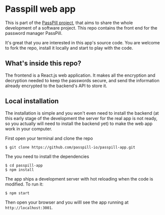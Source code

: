 # Passpill web app

This is part of the [PassPill project](https://passpill.io/?stay), that aims to share the whole development of a software project. This repo contains the front end for the password manager PassPill.

It's great that you are interested in this app's source code. You are welcome to fork the repo, install it locally and start to play with the code.

## What's inside this repo?
The frontend is a React.js web application. It makes all the encryption and decryption needed to keep the passwords secure, and send the information already encrypted to the backend's API to store it.

## Local installation
The installation is simple and you won't even need to install the backend (at this early stage of the development the server for the real app is not ready, so you actually will need to install the backend yet) to make the web app work in your computer.

First open your terminal and clone the repo
```
$ git clone https://github.com/passpill-io/passpill-app.git
```

The you need to install the dependencies
```
$ cd passpill-app
$ npm install
```

The app ships a development server with hot reloading when the code is modified. To run it:
```
$ npm start
```
Then open your browser and you willl see the app running at `http://localhost:3001`.

